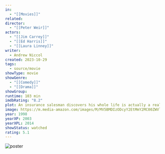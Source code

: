```yaml
---
in:
  - "[[Movies]]"
related: 
director:
  - "[[Peter Weir]]"
actors:
  - "[[Jim Carrey]]"
  - "[[Ed Harris]]"
  - "[[Laura Linney]]"
writer:
  - Andrew Niccol
created: 2023-10-29
tags:
  - source/movie
showType: movie
showGenre:
  - "[[Comedy]]"
  - "[[Drama]]"
showGroup: 
runtime: 103 min
imdbRating: "8.2"
plot: An insurance salesman discovers his whole life is actually a reality TV show.
image: https://m.media-amazon.com/images/M/MV5BMDIzODcyY2EtMmY2MC00ZWVlLTgwMzAtMjQwOWUyNmJjNTYyXkEyXkFqcGdeQXVyNDk3NzU2MTQ@._V1_SX300.jpg
year: 1998
yearXP: 2003
yearXPL: 2014
showStatus: watched
rating: 5.1
---
```

![poster](https://m.media-amazon.com/images/M/MV5BMDIzODcyY2EtMmY2MC00ZWVlLTgwMzAtMjQwOWUyNmJjNTYyXkEyXkFqcGdeQXVyNDk3NzU2MTQ@._V1_SX300.jpg)

